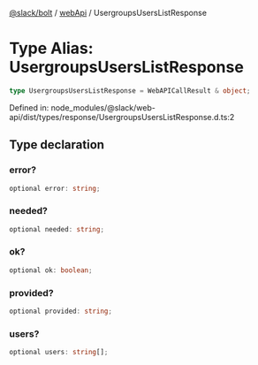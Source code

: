 [@slack/bolt](../../../../index.md) / [webApi](../index.md) / UsergroupsUsersListResponse

# Type Alias: UsergroupsUsersListResponse

```ts
type UsergroupsUsersListResponse = WebAPICallResult & object;
```

Defined in: node\_modules/@slack/web-api/dist/types/response/UsergroupsUsersListResponse.d.ts:2

## Type declaration

### error?

```ts
optional error: string;
```

### needed?

```ts
optional needed: string;
```

### ok?

```ts
optional ok: boolean;
```

### provided?

```ts
optional provided: string;
```

### users?

```ts
optional users: string[];
```
